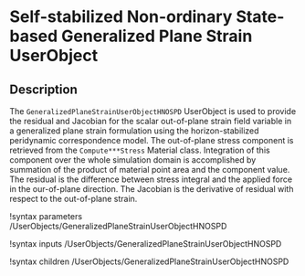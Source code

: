 # Self-stabilized Non-ordinary State-based Generalized Plane Strain UserObject

## Description

The `GeneralizedPlaneStrainUserObjectHNOSPD` UserObject is used to provide the residual and Jacobian for the scalar out-of-plane strain field variable in a generalized plane strain formulation using the horizon-stabilized peridynamic correspondence model. The out-of-plane stress component is retrieved from the `Compute***Stress` Material class. Integration of this component over the whole simulation domain is accomplished by summation of the product of material point area and the component value. The residual is the difference between stress integral and the applied force in the our-of-plane direction. The Jacobian is the derivative of residual with respect to the out-of-plane strain.

!syntax parameters /UserObjects/GeneralizedPlaneStrainUserObjectHNOSPD

!syntax inputs /UserObjects/GeneralizedPlaneStrainUserObjectHNOSPD

!syntax children /UserObjects/GeneralizedPlaneStrainUserObjectHNOSPD
